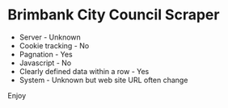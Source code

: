 # Brimbank City Council Scraper

* Server - Unknown
* Cookie tracking - No
* Pagnation - Yes
* Javascript - No
* Clearly defined data within a row - Yes
* System - Unknown but web site URL often change

Enjoy
